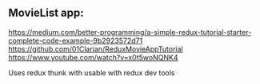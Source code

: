 ## MovieList app:

https://medium.com/better-programming/a-simple-redux-tutorial-starter-complete-code-example-9b2923572d71
https://github.com/01Clarian/ReduxMovieAppTutorial
https://www.youtube.com/watch?v=x0t5woNQNK4

Uses redux thunk with usable with redux dev tools
